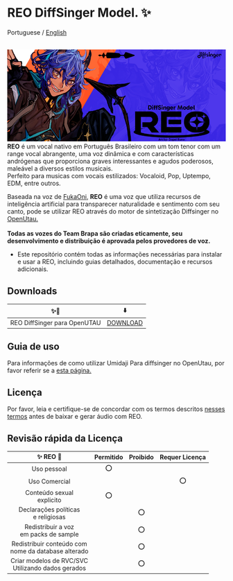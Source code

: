 
# REO DiffSinger Model. ✨
Portuguese / [English](README_EN.md) 
<br/><br/>

![REO Banner](/images/reo_banner.png)
<br>
**REO** é um vocal nativo em Português Brasileiro com um tom tenor com um range vocal abrangente, uma voz dinâmica e com características andrógenas que proporciona graves interessantes e agudos poderosos, maleável a diversos estilos musicais. <br/>
Perfeito para musicas com vocais estilizados: Vocaloid, Pop, Uptempo, EDM, entre outros.


Baseada na voz de [FukaOni](), **REO** é uma voz que utiliza recursos de inteligência artificial para transparecer naturalidade e sentimento com seu canto, pode se utilizar REO através do motor de sintetização Diffsinger no [OpenUtau.](https://github.com/stakira/OpenUtau)
<br/><br/>
**Todas as vozes do Team Brapa são criadas eticamente, seu desenvolvimento e distribuição é aprovada pelos provedores de voz.**
<br/>
+ Este repositório contém todas as informações necessárias para instalar e usar a REO, incluindo guias detalhados, documentação e recursos adicionais.

## Downloads

| ✨🔮 | ⬇️ |
| :---: | :---: |
| REO DiffSinger para OpenUTAU | [DOWNLOAD](https://github.com/Team-BRAPA/REO-DiffSinger/releases) |

## Guia de uso

Para informações de como utilizar Umidaji Para diffsinger no OpenUtau, por favor referir se a [esta página.](https://www.teambrapa.com.br/post/como-utilizar-diffsinger-no-openutau)

## Licença

Por favor, leia e certifique-se de concordar com os termos descritos [nesses termos](https://www.teambrapa.com.br/termos-de-uso) antes de baixar e gerar áudio com REO.


## Revisão rápida da Licença

| ✨ REO 🔮 | Permitido | Proibido | Requer Licença |
| :---: | :---: | :---: | :---: |
| Uso pessoal  | ⭕ | | |
| Uso Comercial | | | ⭕ | |
| Conteúdo sexual <br> explicito | ⭕ | |  |
| Declarações políticas <br> e religiosas | | ⭕ |  |
| Redistribuir a voz <br> em packs de sample | | ⭕ |  |
| Redistribuir conteúdo com <br> nome da database alterado | | ⭕ |  |
| Criar modelos de RVC/SVC <br> Utilizando dados gerados | | ⭕ |  |
